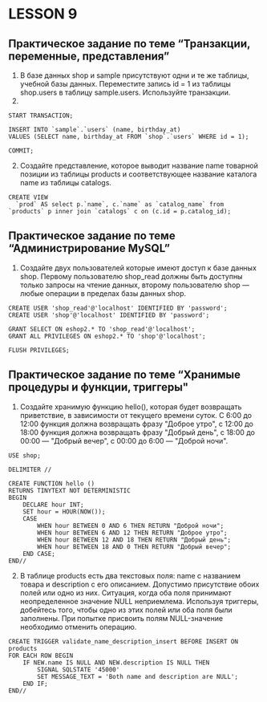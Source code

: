 # LESSON 9
## Практическое задание по теме “Транзакции, переменные, представления”

1) В базе данных shop и sample присутствуют одни и те же таблицы, учебной базы данных. Переместите запись id = 1 из таблицы shop.users в таблицу sample.users. Используйте транзакции.
2) 
````
START TRANSACTION;

INSERT INTO `sample`.`users` (name, birthday_at)
VALUES (SELECT name, birthday_at FROM `shop`.`users` WHERE id = 1);

COMMIT;
````

2) Создайте представление, которое выводит название name товарной позиции из таблицы products и соответствующее название каталога name из таблицы catalogs.
````
CREATE VIEW 
  `prod` AS select p.`name`, c.`name` as `catalog_name` from `products` p inner join `catalogs` c on (c.id = p.catalog_id);
````
  
## Практическое задание по теме “Администрирование MySQL”
1) Создайте двух пользователей которые имеют доступ к базе данных shop. Первому пользователю shop_read должны быть доступны только запросы на чтение данных, второму пользователю shop — любые операции в пределах базы данных shop.

````
CREATE USER 'shop_read'@'localhost' IDENTIFIED BY 'password';
CREATE USER 'shop'@'localhost' IDENTIFIED BY 'password';

GRANT SELECT ON eshop2.* TO 'shop_read'@'localhost';
GRANT ALL PRIVILEGES ON eshop2.* TO 'shop'@'localhost';

FLUSH PRIVILEGES;
````

## Практическое задание по теме “Хранимые процедуры и функции, триггеры"
1) Создайте хранимую функцию hello(), которая будет возвращать приветствие, в зависимости от текущего времени суток. С 6:00 до 12:00 функция должна возвращать фразу "Доброе утро", с 12:00 до 18:00 функция должна возвращать фразу "Добрый день", с 18:00 до 00:00 — "Добрый вечер", с 00:00 до 6:00 — "Доброй ночи".

````
USE shop;

DELIMITER //

CREATE FUNCTION hello ()
RETURNS TINYTEXT NOT DETERMINISTIC
BEGIN
	DECLARE hour INT;
	SET hour = HOUR(NOW());
	CASE
		WHEN hour BETWEEN 0 AND 6 THEN RETURN "Доброй ночи";
		WHEN hour BETWEEN 6 AND 12 THEN RETURN "Доброе утро";
		WHEN hour BETWEEN 12 AND 18 THEN RETURN "Добрый день";
		WHEN hour BETWEEN 18 AND 0 THEN RETURN "Добрый вечер";
	END CASE;
END//
````

2) В таблице products есть два текстовых поля: name с названием товара и description с его описанием. Допустимо присутствие обоих полей или одно из них. Ситуация, когда оба поля принимают неопределенное значение NULL неприемлема. Используя триггеры, добейтесь того, чтобы одно из этих полей или оба поля были заполнены. При попытке присвоить полям NULL-значение необходимо отменить операцию.

````
CREATE TRIGGER validate_name_description_insert BEFORE INSERT ON products
FOR EACH ROW BEGIN
	IF NEW.name IS NULL AND NEW.description IS NULL THEN
		SIGNAL SQLSTATE '45000'
		SET MESSAGE_TEXT = 'Both name and description are NULL';
	END IF;
END//
````
